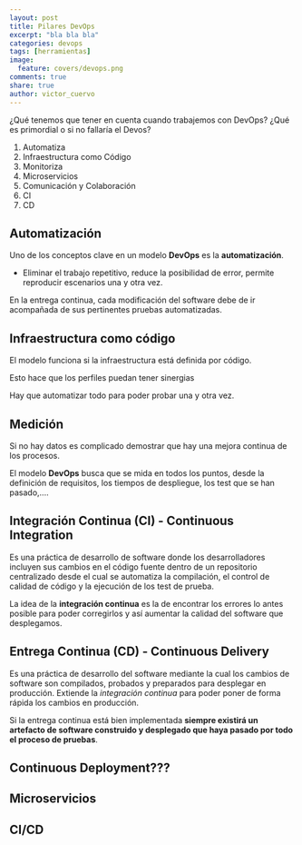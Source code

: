 ```yaml
---
layout: post
title: Pilares DevOps
excerpt: "bla bla bla"
categories: devops
tags: [herramientas]
image:
  feature: covers/devops.png
comments: true
share: true
author: victor_cuervo
---
```





¿Qué tenemos que tener en cuenta cuando trabajemos con DevOps? ¿Qué es primordial o si no fallaría el Devos?

1. Automatiza
2. Infraestructura como Código
3. Monitoriza
4. Microservicios
5. Comunicación y Colaboración
6. CI
7. CD




## Automatización

Uno de los conceptos clave en un modelo **DevOps** es la **automatización**.

* Eliminar el trabajo repetitivo, reduce la posibilidad de error, permite reproducir escenarios una y otra vez.

En la entrega continua, cada modificación del software debe de ir acompañada de sus pertinentes pruebas automatizadas.



## Infraestructura como código

El modelo funciona si la infraestructura está definida por código.

Esto hace que los perfiles puedan tener sinergias

Hay que automatizar todo para poder probar una y otra vez.


## Medición

Si no hay datos es complicado demostrar que hay una mejora continua de los procesos.

El modelo **DevOps** busca que se mida en todos los puntos, desde la definición de requisitos, los tiempos de despliegue, los test que se han pasado,....

## Integración Continua (CI) - Continuous Integration
Es una práctica de desarrollo de software donde los desarrolladores incluyen sus cambios en el código fuente dentro de un repositorio centralizado desde el cual se automatiza la compilación, el control de calidad de código y la ejecución de los test de prueba.

La idea de la **integración continua** es la de encontrar los errores lo antes posible para poder corregirlos y así aumentar la calidad del software que desplegamos.


## Entrega Continua (CD) - Continuous Delivery
Es una práctica de desarrollo del software mediante la cual los cambios de software son compilados, probados y preparados para desplegar en producción. Extiende la *integración continua* para poder poner de forma rápida los cambios en producción.

Si la entrega continua está bien implementada **siempre existirá un artefacto de software construido y desplegado que haya pasado por todo el proceso de pruebas**.

## Continuous Deployment???


## Microservicios



## CI/CD
